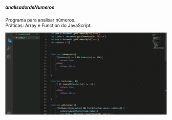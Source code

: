##### analisadordeNumeros
Programa para analisar números.</br>
Práticas: Array e Function do JavaScript.

![analise numeros](https://github.com/lucasvicentini1/analisadordeNumeros/blob/main/20210413_195603.gif)
